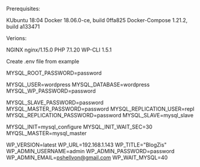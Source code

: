 
Prerequisites:

KUbuntu         18:04
Docker          18.06.0-ce, build 0ffa825
Docker-Compose  1.21.2, build a133471

Verions:

NGINX           nginx/1.15.0
PHP             7.1.20
WP-CLI          1.5.1

Create .env file from example

MYSQL_ROOT_PASSWORD=password

MYSQL_USER=wordpress
MYSQL_DATABASE=wordpress
MYSQL_WP_PASSWORD=password

MYSQL_SLAVE_PASSWORD=password
MYSQL_MASTER_PASSWORD=password
MYSQL_REPLICATION_USER=repl
MYSQL_REPLICATION_PASSWORD=password
MYSQL_SLAVE=mysql_slave

MYSQL_INIT=mysql_configure
MYSQL_INIT_WAIT_SEC=30
MYQSL_MASTER=mysql_master

WP_VERSION=latest
WP_URL=192.168.1.143
WP_TITLE="BlogZis"
WP_ADMIN_USERNAME=admin
WP_ADMIN_PASSWORD=password
WP_ADMIN_EMAIL=pshellvon@gmail.com
WP_WAIT_MYSQL=40
